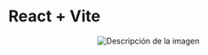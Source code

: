 # React + Vite


<p align="center">
  <img src="https://github.com/BrayanElias/Calculadora-React/assets/85414364/6185781b-5fe6-4497-a07f-126158650961" alt="Descripción de la imagen">
</p>

